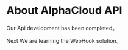 # About AlphaCloud API

Our Api development has been completed。

Next We are learning the WebHook solution。
